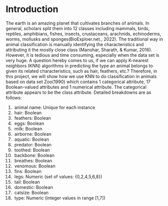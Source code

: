 # Introduction      

The earth is an amazing planet that cultivates branches of animals. In general, scholars split them into 12 classes including mammals, birds, reptiles, amphibians, fishes, insects, crustaceans, arachnids, echinoderms, worms, mollusks and sponges(BioExploer.net., 2022). The traditional way in animal classification is manually identifying the characteristics and attributing it the mostly close class (Manohar, Sharath, & Kumar, 2016). However, it is tedious and time consuming, especially when the data set is very huge. A question hereby comes to us, if we can apply K-nearest neighbors (KNN) algorithms in predicting the type an animal belongs to given its related characteristics, such as hair, feathers, etc.? Therefore, in this project, we will show how we use KNN to do classification in animals based on data set Zoo(1990) which contains 1 categorical attribute, 17 Boolean-valued attributes and 1 numerical attribute. The categorical attribute appears to be the class attribute. Detailed breakdowns are as follows:  

1. ​          animal name: Unique for each instance        
2. ​          hair: Boolean        
3. ​          feathers: Boolean        
4. ​          eggs: Boolean        
5. ​          milk: Boolean        
6. ​          airborne: Boolean        
7. ​          aquatic: Boolean        
8. ​          predator: Boolean        
9. ​          toothed: Boolean        
10. ​          backbone: Boolean        
11. ​          breathes: Boolean        
12. ​          venomous: Boolean        
13. ​          fins: Boolean        
14. ​          legs: Numeric (set of values: {0,2,4,5,6,8})        
15. ​          tail: Boolean        
16. ​          domestic: Boolean        
17. ​          catsize: Boolean        
18. ​          type: Numeric (integer values in range [1,7])        
